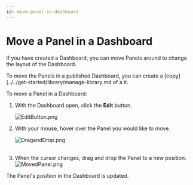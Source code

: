 ```yaml
---
id: move-panel-in-dashboard
---
```


# Move a Panel in a Dashboard

If you have created a Dashboard, you can move Panels around to change the layout of the Dashboard.

To move the Panels in a published Dashboard, you can create a [copy](../../get-started/library/manage-library.md of a it.

To move a Panel in a Dashboard:

1.  With the Dashboard open, click the **Edit** button.   
      
    ![EditButton.png](/img/dashboards/EditButton.png)
2.  With your mouse, hover over the Panel you would like to move.   
      
    ![DragandDrop.png](/img/dashboards/DragandDrop.png)  
     
3.  When the cursor changes, drag and drop the Panel to a new position.   
    ![MovedPanel.png](/img/dashboards/MovedPanel.png)

The Panel's position in the Dashboard is updated.
